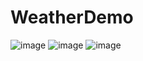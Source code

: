 # WeatherDemo

![image](https://github.com/marcoalonso/WeatherDemo/assets/49013250/95f22f40-cdaa-4a0a-881a-ef8030b9118b)
![image](https://github.com/marcoalonso/WeatherDemo/assets/49013250/20dac029-cb70-4355-a62f-3528d24eba5c)
![image](https://github.com/marcoalonso/WeatherDemo/assets/49013250/a147bcc0-e423-40cb-a14a-2ea14e8710e9)

